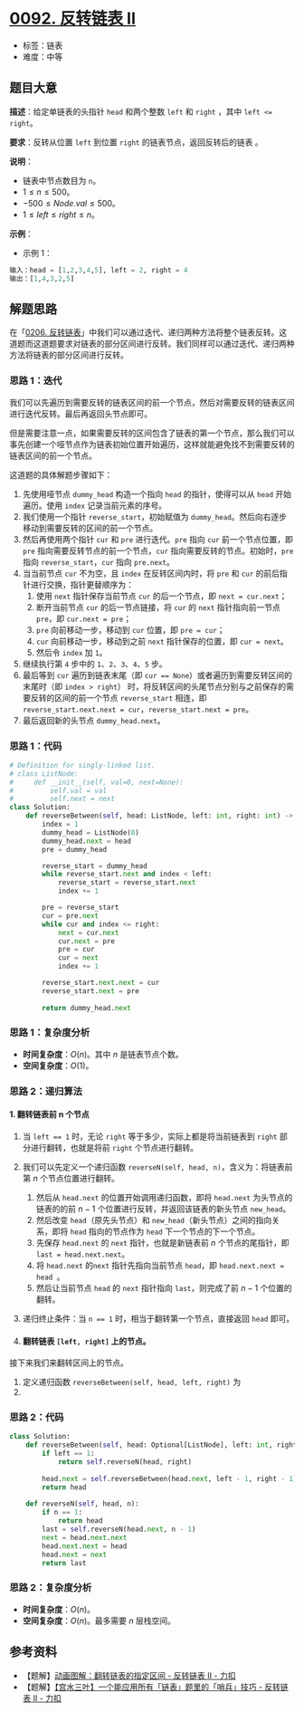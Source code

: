 # [0092. 反转链表 II ](https://leetcode.cn/problems/reverse-linked-list-ii/)

- 标签：链表
- 难度：中等

## 题目大意

**描述**：给定单链表的头指针 `head` 和两个整数 `left` 和 `right` ，其中 `left <= right`。

**要求**：反转从位置 `left` 到位置 `right` 的链表节点，返回反转后的链表 。

**说明**：

- 链表中节点数目为 `n`。
- $1 \le n \le 500$。
- $-500 \le Node.val \le 500$。
- $1 \le left \le right \le n$。

**示例**：

- 示例 1：

```Python
输入：head = [1,2,3,4,5], left = 2, right = 4
输出：[1,4,3,2,5]
```

## 解题思路

在「[0206. 反转链表](https://leetcode.cn/problems/reverse-linked-list/)」中我们可以通过迭代、递归两种方法将整个链表反转。这道题而这道题要求对链表的部分区间进行反转。我们同样可以通过迭代、递归两种方法将链表的部分区间进行反转。

### 思路 1：迭代

我们可以先遍历到需要反转的链表区间的前一个节点，然后对需要反转的链表区间进行迭代反转。最后再返回头节点即可。

但是需要注意一点，如果需要反转的区间包含了链表的第一个节点，那么我们可以事先创建一个哑节点作为链表初始位置开始遍历，这样就能避免找不到需要反转的链表区间的前一个节点。

这道题的具体解题步骤如下：

1. 先使用哑节点 `dummy_head` 构造一个指向 `head` 的指针，使得可以从 `head` 开始遍历。使用 `index` 记录当前元素的序号。
2. 我们使用一个指针 `reverse_start`，初始赋值为 `dummy_head`。然后向右逐步移动到需要反转的区间的前一个节点。
3. 然后再使用两个指针 `cur` 和 `pre` 进行迭代。`pre` 指向 `cur` 前一个节点位置，即 `pre` 指向需要反转节点的前一个节点，`cur` 指向需要反转的节点。初始时，`pre` 指向 `reverse_start`，`cur` 指向 `pre.next`。
4. 当当前节点 `cur` 不为空，且 `index` 在反转区间内时，将 `pre` 和 `cur` 的前后指针进行交换，指针更替顺序为：
   1. 使用 `next` 指针保存当前节点 `cur` 的后一个节点，即 `next = cur.next`；
   2. 断开当前节点 `cur` 的后一节点链接，将 `cur` 的 `next` 指针指向前一节点 `pre`，即 `cur.next = pre`；
   3. `pre` 向前移动一步，移动到 `cur` 位置，即 `pre = cur`；
   4. `cur` 向前移动一步，移动到之前 `next` 指针保存的位置，即 `cur = next`。
   5. 然后令 `index` 加 `1`。
5. 继续执行第 `4` 步中的 `1`、`2`、`3`、`4`、`5` 步。
6. 最后等到 `cur` 遍历到链表末尾（即 `cur == None`）或者遍历到需要反转区间的末尾时（即 `index > right`） 时，将反转区间的头尾节点分别与之前保存的需要反转的区间的前一个节点 `reverse_start` 相连，即 `reverse_start.next.next = cur`，`reverse_start.next = pre`。
7. 最后返回新的头节点 `dummy_head.next`。

### 思路 1：代码

```Python
# Definition for singly-linked list.
# class ListNode:
#     def __init__(self, val=0, next=None):
#         self.val = val
#         self.next = next
class Solution:
    def reverseBetween(self, head: ListNode, left: int, right: int) -> ListNode:
        index = 1
        dummy_head = ListNode(0)
        dummy_head.next = head
        pre = dummy_head

        reverse_start = dummy_head
        while reverse_start.next and index < left:
            reverse_start = reverse_start.next
            index += 1

        pre = reverse_start
        cur = pre.next
        while cur and index <= right:
            next = cur.next
            cur.next = pre
            pre = cur
            cur = next
            index += 1

        reverse_start.next.next = cur
        reverse_start.next = pre
        
        return dummy_head.next
```

### 思路 1：复杂度分析

- **时间复杂度**：$O(n)$。其中 $n$ 是链表节点个数。
- **空间复杂度**：$O(1)$。

### 思路 2：递归算法

#### 1. 翻转链表前 n 个节点

1. 当 `left == 1`  时，无论 `right` 等于多少，实际上都是将当前链表到 `right` 部分进行翻转，也就是将前 `right` 个节点进行翻转。

2. 我们可以先定义一个递归函数 `reverseN(self, head, n)`，含义为：将链表前第 $n$ 个节点位置进行翻转。
   1. 然后从 `head.next` 的位置开始调用递归函数，即将 `head.next` 为头节点的链表的的前 $n - 1$ 个位置进行反转，并返回该链表的新头节点 `new_head`。
   2. 然后改变 `head`（原先头节点）和 `new_head`（新头节点）之间的指向关系，即将 `head` 指向的节点作为 `head` 下一个节点的下一个节点。
   3. 先保存 `head.next` 的 `next` 指针，也就是新链表前 $n$ 个节点的尾指针，即 `last = head.next.next`。
   4. 将 `head.next` 的`next` 指针先指向当前节点 `head`，即 `head.next.next = head `。
   5. 然后让当前节点 `head` 的 `next` 指针指向 `last`，则完成了前 $n - 1$ 个位置的翻转。

3. 递归终止条件：当 `n == 1` 时，相当于翻转第一个节点，直接返回 `head` 即可。

4. #### 翻转链表 `[left, right]` 上的节点。

接下来我们来翻转区间上的节点。

1. 定义递归函数 `reverseBetween(self, head, left, right)` 为
2. 

### 思路 2：代码

```Python
class Solution:
    def reverseBetween(self, head: Optional[ListNode], left: int, right: int) -> Optional[ListNode]:
        if left == 1:
            return self.reverseN(head, right)
        
        head.next = self.reverseBetween(head.next, left - 1, right - 1)
        return head
    
    def reverseN(self, head, n):
        if n == 1:
            return head
        last = self.reverseN(head.next, n - 1)
        next = head.next.next
        head.next.next = head
        head.next = next
        return last
```

### 思路 2：复杂度分析

- **时间复杂度**：$O(n)$。
- **空间复杂度**：$O(n)$。最多需要 $n$ 层栈空间。

## 参考资料

- 【题解】[动画图解：翻转链表的指定区间 - 反转链表 II - 力扣](https://leetcode.cn/problems/reverse-linked-list-ii/solution/dong-hua-tu-jie-fan-zhuan-lian-biao-de-z-n4px/)
- 【题解】[【宫水三叶】一个能应用所有「链表」题里的「哨兵」技巧 - 反转链表 II - 力扣](https://leetcode.cn/problems/reverse-linked-list-ii/solution/yi-ge-neng-ying-yong-suo-you-lian-biao-t-vjx6/)

